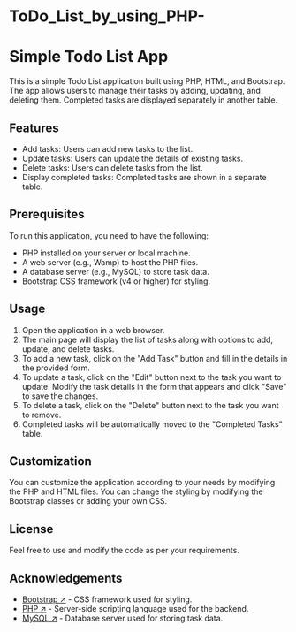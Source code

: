 # ToDo_List_by_using_PHP-
# Simple Todo List App

This is a simple Todo List application built using PHP, HTML, and Bootstrap. The app allows users to manage their tasks by adding, updating, and deleting them. Completed tasks are displayed separately in another table.

## Features

- Add tasks: Users can add new tasks to the list.
- Update tasks: Users can update the details of existing tasks.
- Delete tasks: Users can delete tasks from the list.
- Display completed tasks: Completed tasks are shown in a separate table.

## Prerequisites

To run this application, you need to have the following:

- PHP installed on your server or local machine.
- A web server (e.g., Wamp) to host the PHP files.
- A database server (e.g., MySQL) to store task data.
- Bootstrap CSS framework (v4 or higher) for styling.

## Usage

1. Open the application in a web browser.
2. The main page will display the list of tasks along with options to add, update, and delete tasks.
3. To add a new task, click on the "Add Task" button and fill in the details in the provided form.
4. To update a task, click on the "Edit" button next to the task you want to update. Modify the task details in the form that appears and click "Save" to save the changes.
5. To delete a task, click on the "Delete" button next to the task you want to remove.
6. Completed tasks will be automatically moved to the "Completed Tasks" table.

## Customization

You can customize the application according to your needs by modifying the PHP and HTML files. You can change the styling by modifying the Bootstrap classes or adding your own CSS.

## License

Feel free to use and modify the code as per your requirements.

## Acknowledgements

- [Bootstrap ↗](https://getbootstrap.com) - CSS framework used for styling.
- [PHP ↗](https://www.php.net) - Server-side scripting language used for the backend.
- [MySQL ↗](https://www.mysql.com) - Database server used for storing task data.
